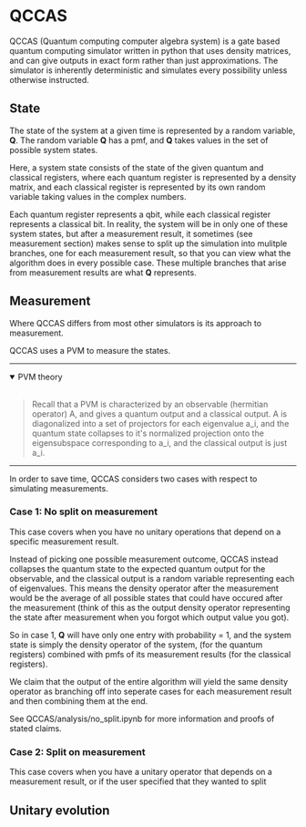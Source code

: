 # QCCAS
QCCAS (Quantum computing computer algebra system) is a gate based quantum computing simulator written in python that uses density matrices, and can give outputs in exact form rather than just approximations. The simulator is inherently deterministic and simulates every possibility unless otherwise instructed.


## State
The state of the system at a given time is represented by a random variable, **Q**. The random variable **Q** has a pmf, and **Q** takes values in the set of possible system states. 

Here, a system state consists of the state of the given quantum and classical registers, where each quantum register is represented by a density matrix, and each classical register is represented by its own random variable taking values in the complex numbers. 

Each quantum register represents a qbit, while each classical register represents a classical bit. In reality, the system will be in only one of these system states, but after a measurement result, it sometimes (see measurement section) makes sense to split up the simulation into mulitple branches, one for each measurement result, so that you can view what the algorithm does in every possible case. These multiple branches that arise from measurement results are what **Q** represents.

## Measurement
Where QCCAS differs from most other simulators is its approach to measurement.

QCCAS uses a PVM to measure the states. 

---
<details open>
<summary>PVM theory</summary>
<br>

> Recall that a PVM is characterized by an observable (hermitian operator) A, and gives a quantum output and a classical output.
> A is diagonalized into a set of projectors for each eigenvalue a_i, and the quantum state collapses to it's normalized projection onto the eigensubspace corresponding to a_i, and the classical output is just a_i.

  
</details>

---

In order to save time, QCCAS considers two cases with respect to simulating measurements. 
### Case 1: No split on measurement
This case covers when you have no unitary operations that depend on a specific measurement result.

Instead of picking one possible measurement outcome, QCCAS instead collapses the quantum state to the expected quantum output for the observable, and the classical output is a random variable representing each of eigenvalues. This means the density operator after the measurement would be the average of all possible states that could have occured after the measurement (think of this as the output density operator representing the state after measurement when you forgot which output value you got). 

So in case 1, **Q** will have only one entry with probability = 1, and the system state is simply the density operator of the system, (for the quantum registers) combined with pmfs of its measurement results (for the classical registers). 

We claim that the output of the entire algorithm will yield the same density operator as branching off into seperate cases for each measurement result and then combining them at the end.

See QCCAS/analysis/no_split.ipynb for more information and proofs of stated claims.
### Case 2: Split on measurement
This case covers when you have a unitary operator that depends on a measurement result, or if the user specified that they wanted to split
## Unitary evolution


